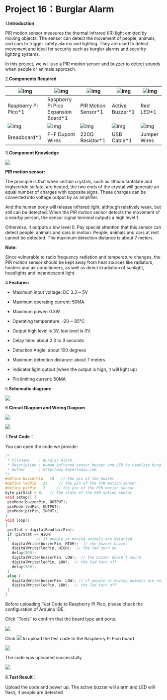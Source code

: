 # Project 16：Burglar Alarm

1.**Introduction**

PIR motion sensor measures the thermal infrared (IR) light emitted by moving objects. The sensor can detect the movement of people, animals, and cars to trigger safety alarms and lighting. They are used to detect movement and ideal for security such as burglar alarms and security lighting systems. 

In this project, we will use a PIR motion sensor and buzzer to detect sounds when people or animals approach.

2.**Components Required**

| ![img](media/wps19.png)                 | ![img](media/wps20-168412206485441.jpg) | ![img](media/wps21-168412206595042.jpg) | ![img](media/wps22-168412206703643.jpg) | ![img](media/wps23-168412206850244.jpg) |
| --------------------------------------- | --------------------------------------- | --------------------------------------- | --------------------------------------- | --------------------------------------- |
| Raspberry Pi Pico*1                     | Raspberry Pi Pico Expansion Board*1     | PIR Motion Sensor*1                     | Active Buzzer*1                         | Red LED*1                               |
| ![img](media/wps24-168412207624646.jpg) | ![img](media/wps25-168412207473445.jpg) | ![img](media/wps26.jpg)                 | ![img](media/wps27.jpg)                 | ![img](media/wps28.jpg)                 |
| Breadboard*1                            | F-F Dupont Wires                        | 220Ω Resistor*1                         | USB Cable*1                             | Jumper Wires                            |

3.**Component Knowledge**

![](../media/8e3b58bf8501a7674b44bfe8c4286c57.png)

**PIR motion sensor:** 

The principle is that when certain crystals, such as lithium tantalate and triglyceride sulfate, are heated, the two ends of the crystal will generate an equal number of charges with opposite signs. These charges can be converted into voltage output by an amplifier. 

And the human body will release infrared light, although
relatively weak, but still can be detected. When the PIR motion sensor detects the movement of a nearby person, the sensor signal terminal outputs a high level 1. 

Otherwise, it outputs a low level 0. Pay special attention that this sensor can detect people, animals and cars in motion. People, animals and cars at rest cannot be detected. The maximum detection distance is about 7 meters.

**Note:** 

Since vulnerable to radio frequency radiation and temperature changes, the PIR motion sensor should be kept away from heat sources like radiators, heaters and air conditioners, as well as direct irradiation of sunlight, headlights and incandescent light.



4.**Features:**

- Maximum input voltage: DC 3.3 ~ 5V

- Maximum operating current: 50MA

- Maximum power: 0.3W

- Operating temperature: -20 ~ 85℃

- Output high level is 3V, low level is 0V.

- Delay time: about 2.3 to 3 seconds

- Detection Angle: about 100 degrees

- Maximum detection distance: about 7 meters

- Indicator light output (when the output is high, it will light up)

- Pin limiting current: 50MA



5.**Schematic diagram:**

![](../media/9e1ec604aa6f9d4a3c1fe41d4bccd699.png)



6.**Circuit Diagram and Wiring Diagram**

![](../media/8af6a40d69c138216548320abc46ed35.png)

![](../media/d028bb819eed7cf3a08af69a47ecfce6.png)

7.**Test Code：**

You can open the code we provide:


```C
/* 
 * Filename    : Burglar Alarm
 * Description : Human infrared sensor buzzer and LED to simulate burglar alarm.
 * Auther      : http//www.keyestudio.com
*/
#define buzzerPin   19   // the pin of the buzzer
#define ledPin   22     // the pin of the PIR motion sensor
#define pirPin   2     // the pin of the PIR motion sensor
byte pirStat = 0;   // the state of the PIR motion sensor
void setup() {
 pinMode(buzzerPin, OUTPUT); 
 pinMode(ledPin, OUTPUT);    
 pinMode(pirPin, INPUT);     
}
void loop()
{
 pirStat = digitalRead(pirPin); 
 if (pirStat == HIGH)
 {            // if people or moving animals are detected
   digitalWrite(buzzerPin, HIGH);  // the buzzer buzzes
   digitalWrite(ledPin, HIGH);  // the led turn on
   delay(500);
   digitalWrite(buzzerPin, LOW);  // the buzzer doesn't sound
   digitalWrite(ledPin, LOW);  // the led turn off
   delay(500);
 } 
 else {
   digitalWrite(buzzerPin, LOW); // if people or moving animals are not detected, turn off buzzers
   digitalWrite(ledPin, LOW);  // the led turn off
 }
}
```


Before uploading Test Code to Raspberry Pi Pico, please check the configuration of Arduino IDE.

Click "Tools" to confirm that the board type and ports.

![](../media/df24d1e339847546799830ed605aa075.png)

Click ![](../media/b0d41283bf5ae66d2d5ab45db15331ba.png) to upload the test code to the Raspberry Pi Pico board

![](../media/6107ae4bec989b865b86ca9e85080ec3.png)

The code was uploaded successfully.

![](../media/7c6522fbc3829e0dcea07284a22fb1d2.png)

8.**Test Result：**

Upload the code and power up. The active buzzer will alarm and LED will flash, if people are detected
